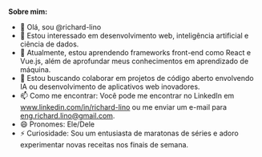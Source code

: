 **Sobre mim:**
- 👋 Olá, sou @richard-lino
- 👀 Estou interessado em desenvolvimento web, inteligência artificial e ciência de dados.
- 🌱 Atualmente, estou aprendendo frameworks front-end como React e Vue.js, além de aprofundar meus conhecimentos em aprendizado de máquina.
- 💞️ Estou buscando colaborar em projetos de código aberto envolvendo IA ou desenvolvimento de aplicativos web inovadores.
- 📫 Como me encontrar: Você pode me encontrar no LinkedIn em www.linkedin.com/in/richard-lino ou me enviar um e-mail para eng.richard.lino@gmail.com.
- 😄 Pronomes: Ele/Dele
- ⚡ Curiosidade: Sou um entusiasta de maratonas de séries e adoro experimentar novas receitas nos finais de semana.
